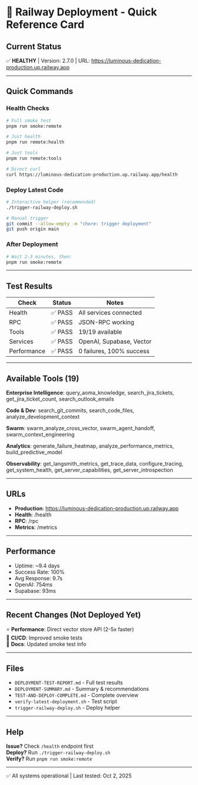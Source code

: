 # 🚀 Railway Deployment - Quick Reference Card

## Current Status

✅ **HEALTHY** | Version: 2.7.0 | URL: https://luminous-dedication-production.up.railway.app

---

## Quick Commands

### Health Checks
```bash
# Full smoke test
pnpm run smoke:remote

# Just health
pnpm run remote:health

# Just tools
pnpm run remote:tools

# Direct curl
curl https://luminous-dedication-production.up.railway.app/health
```

### Deploy Latest Code
```bash
# Interactive helper (recommended)
./trigger-railway-deploy.sh

# Manual trigger
git commit --allow-empty -m "chore: trigger deployment"
git push origin main
```

### After Deployment
```bash
# Wait 2-3 minutes, then:
pnpm run smoke:remote
```

---

## Test Results

| Check | Status | Notes |
|-------|--------|-------|
| Health | ✅ PASS | All services connected |
| RPC | ✅ PASS | JSON-RPC working |
| Tools | ✅ PASS | 19/19 available |
| Services | ✅ PASS | OpenAI, Supabase, Vector |
| Performance | ✅ PASS | 0 failures, 100% success |

---

## Available Tools (19)

**Enterprise Intelligence**: query_aoma_knowledge, search_jira_tickets, get_jira_ticket_count, search_outlook_emails

**Code & Dev**: search_git_commits, search_code_files, analyze_development_context

**Swarm**: swarm_analyze_cross_vector, swarm_agent_handoff, swarm_context_engineering

**Analytics**: generate_failure_heatmap, analyze_performance_metrics, build_predictive_model

**Observability**: get_langsmith_metrics, get_trace_data, configure_tracing, get_system_health, get_server_capabilities, get_server_introspection

---

## URLs

- **Production**: https://luminous-dedication-production.up.railway.app
- **Health**: /health
- **RPC**: /rpc
- **Metrics**: /metrics

---

## Performance

- Uptime: ~9.4 days
- Success Rate: 100%
- Avg Response: 9.7s
- OpenAI: 754ms
- Supabase: 93ms

---

## Recent Changes (Not Deployed Yet)

⭐ **Performance**: Direct vector store API (2-5x faster)  
🔧 **CI/CD**: Improved smoke tests  
📝 **Docs**: Updated smoke test info

---

## Files

- `DEPLOYMENT-TEST-REPORT.md` - Full test results
- `DEPLOYMENT-SUMMARY.md` - Summary & recommendations
- `TEST-AND-DEPLOY-COMPLETE.md` - Complete overview
- `verify-latest-deployment.sh` - Test script
- `trigger-railway-deploy.sh` - Deploy helper

---

## Help

**Issue?** Check `/health` endpoint first  
**Deploy?** Run `./trigger-railway-deploy.sh`  
**Verify?** Run `pnpm run smoke:remote`  

---

✅ All systems operational | Last tested: Oct 2, 2025
